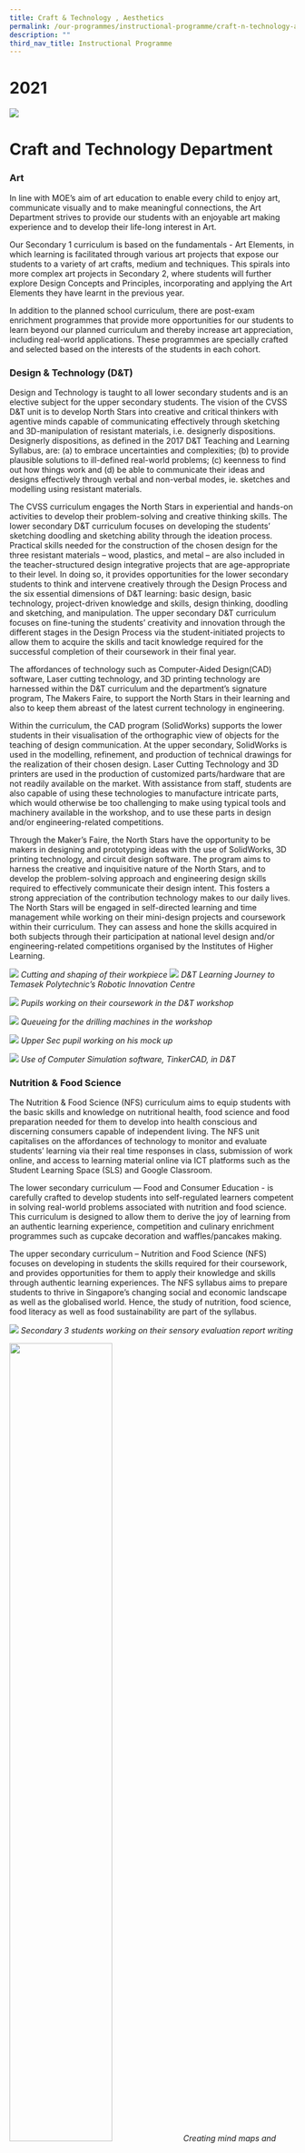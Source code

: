 ```yaml
---
title: Craft & Technology , Aesthetics
permalink: /our-programmes/instructional-programme/craft-n-technology-aesthetics/
description: ""
third_nav_title: Instructional Programme
---
```

# 2021
![](/images/CT.jpg)

# Craft and Technology Department

### Art  
In line with MOE’s aim of art education to enable every child to enjoy art, communicate visually and to make meaningful connections, the Art Department strives to provide our students with an enjoyable art making experience and to develop their life-long interest in Art. 

Our Secondary 1 curriculum is based on the fundamentals - Art Elements, in which learning is facilitated through various art projects that expose our students to a variety of art crafts, medium and techniques. This spirals into more complex art projects in Secondary 2, where students will further explore Design Concepts and Principles, incorporating and applying the Art Elements they have learnt in the previous year.   
  
In addition to the planned school curriculum, there are post-exam enrichment programmes that provide more opportunities for our students to learn beyond our planned curriculum and thereby increase art appreciation, including real-world applications. These programmes are specially crafted and selected based on the interests of the students in each cohort.  
  

### Design & Technology (D&T)

Design and Technology is taught to all lower secondary students and is an elective subject for the upper secondary students. The vision of the CVSS D&T unit is to develop North Stars into creative and critical thinkers with agentive minds capable of communicating effectively through sketching and 3D-manipulation of resistant materials, i.e. designerly dispositions. Designerly dispositions, as defined in the 2017 D&T Teaching and Learning Syllabus, are: (a) to embrace uncertainties and complexities; (b) to provide plausible solutions to ill-defined real-world problems; (c) keenness to find out how things work and (d) be able to communicate their ideas and designs effectively through verbal and non-verbal modes, ie. sketches and modelling using resistant materials.

The CVSS curriculum engages the North Stars in experiential and hands-on activities to develop their problem-solving and creative thinking skills. The lower secondary D&T curriculum focuses on developing the students’ sketching doodling and sketching ability through the ideation process. Practical skills needed for the construction of the chosen design for the three resistant materials – wood, plastics, and metal – are also included in the teacher-structured design integrative projects that are age-appropriate to their level. In doing so, it provides opportunities for the lower secondary students to think and intervene creatively through the Design Process and the six essential dimensions of D&T learning: basic design, basic technology, project-driven knowledge and skills, design thinking, doodling and sketching, and manipulation. The upper secondary D&T curriculum focuses on fine-tuning the students’ creativity and innovation through the different stages in the Design Process via the student-initiated projects to allow them to acquire the skills and tacit knowledge required for the successful completion of their coursework in their final year. 

The affordances of technology such as Computer-Aided Design(CAD) software, Laser cutting technology, and 3D printing technology are harnessed within the D&T curriculum and the department’s signature program, The Makers Faire, to support the North Stars in their learning and also to keep them abreast of the latest current technology in engineering. 

Within the curriculum, the CAD program (SolidWorks) supports the lower students in their visualisation of the orthographic view of objects for the teaching of design communication. At the upper secondary, SolidWorks is used in the modelling, refinement, and production of technical drawings for the realization of their chosen design. Laser Cutting Technology and 3D printers are used in the production of customized parts/hardware that are not readily available on the market. With assistance from staff, students are also capable of using these technologies to manufacture intricate parts, which would otherwise be too challenging to make using typical tools and machinery available in the workshop, and to use these parts in design and/or engineering-related competitions.

Through the Maker’s Faire, the North Stars have the opportunity to be makers in designing and prototyping ideas with the use of SolidWorks, 3D printing technology, and circuit design software. The program aims to harness the creative and inquisitive nature of the North Stars, and to develop the problem-solving approach and engineering design skills required to effectively communicate their design intent. This fosters a strong appreciation of the contribution technology makes to our daily lives. The North Stars will be engaged in self-directed learning and time management while working on their mini-design projects and coursework within their curriculum. They can assess and hone the skills acquired in both subjects through their participation at national level design and/or engineering-related competitions organised by the Institutes of Higher Learning.

![](/images/Copy%20of%20Cutting%20and%20shaping%20of%20their%20workpiece.jpg)
*Cutting and shaping of their workpiece*
![](/images/Copy%20of%20DT%20Learning%20Journey%20to%20Temasek%20Polytechnics%20Robotic%20Innovation%20Centre.jpg)
*D&T Learning Journey to Temasek Polytechnic’s Robotic Innovation Centre*

![](/images/Copy%20of%20Pupils%20working%20on%20their%20coursework%20in%20the%20DT%20workshop.jpg)
*Pupils working on their coursework in the D&T workshop*

![](/images/Copy%20of%20Queueing%20for%20the%20drilling%20machines%20in%20the%20workshop.jpg)
*Queueing for the drilling machines in the workshop*

![](/images/Copy%20of%20US%20pupil%20working%20on%20his%20mock%20up.jpg)
*Upper Sec pupil working on his mock up*

![](/images/Copy%20of%20Use%20of%20Computer%20Simulation%20software%20TinkerCad%20in%20DT.jpg)
*Use of Computer Simulation software, TinkerCAD, in D&T*

### Nutrition & Food Science  

The Nutrition & Food Science (NFS) curriculum aims to equip students with the basic skills and knowledge on nutritional health, food science and food preparation needed for them to develop into health conscious and discerning consumers capable of independent living. The NFS unit capitalises on the affordances of technology to monitor and evaluate students’ learning via their real time responses in class, submission of work online, and access to learning material online via ICT platforms such as the Student Learning Space (SLS) and Google Classroom.

The lower secondary curriculum — Food and Consumer Education - is carefully crafted to develop students into self-regulated learners competent in solving real-world problems associated with nutrition and food science. This curriculum is designed to allow them to derive the joy of learning from an authentic learning experience, competition and culinary enrichment programmes such as cupcake decoration and waffles/pancakes making.

The upper secondary curriculum – Nutrition and Food Science (NFS) focuses on developing in students the skills required for their coursework, and provides opportunities for them to apply their knowledge and skills through authentic learning experiences. The NFS syllabus aims to prepare students to thrive in Singapore’s changing social and economic landscape as well as the globalised world. Hence, the study of nutrition, food science, food literacy as well as food sustainability are part of the syllabus.

![](/images/Copy%20of%20Sec3%20students%20working%20on%20their%20sensory%20evaluation%20report.jpg)
*Secondary 3 students working on their sensory evaluation report writing*


<img src="/images/Copy%20of%20Creating%20mind%20maps%20and%20sharing%20of%20learning%20via%20Google%20Jamboard.jpg" 
     style="width:60%">
*Creating mind maps and sharing of learning via Google Jamboard*

![](/images/Copy%20of%20Savoury%20waffles%20and%20chocolate%20cupcakes.jpg)
*Savoury waffles and cupcakes*

![](/images/Copy%20of%20Pancakes%20and%20Popcorn%20Cupcakes.jpg)
*Pancakes and “Popcorn” cupcakes*

![](/images/Copy%20of%20keat%20hong%20cc%20wec%2016th%20sandwich%20making%20competition.jpg)
*Keat Hong CC WEC 16th Sandwich Making Competition – Celebrating Our Hawker Culture and Heros*

![](/images/Copy%20of%20Students%20presenting%20their%20work%20via%20zoom.jpg)
*Students presenting their work via Zoom*

### Music  

Through music education, we aim to make music lessons more relevant to the students by developing understanding of music element/concepts, discerning and understanding music from various cultures and of various genres and lastly, understanding the role of music in daily living. 

In line with the Lower Secondary Music Syllabus of learning music through direct experiences in listening, creating and performing music, all Secondary 1 and 2 students go through modules that include basic keyboard skills, music literacy, ensemble skills and using of ICT tools.
![](/images/Music_Keyboard2.jpg)

# 2020
![](/images/craft%20d&t2019.jpg)
### Art

In line with MOE’s aim of art education to enable every child to enjoy art, communicate visually and to make meaningful connections, the Art Department strives to provide our students with an enjoyable art making experience and to develop their life-long interest in Art. 

Our Secondary 1 curriculum is based on the fundamentals - Art Elements, in which learning is facilitated through various art projects that expose our students to a variety of art crafts, medium and techniques. This spirals into more complex art projects in Secondary 2, where students will further explore Design Concepts and Principles, incorporating and applying the Art Elements they have learnt in the previous year.   
  
In addition to the planned school curriculum, there are post-exam enrichment programmes that provide more opportunities for our students to learn beyond our planned curriculum and thereby increase art appreciation, including real-world applications. These programmes are specially crafted and selected based on the interests of the students in each cohort.

![](/images/Sec%201%20-%20Students%20in%20class%20working%20on%20their%20clay%20display%20project.jpg)
*Sec One Art Enrichment - Clay Relief*

![](/images/Sec%201%20-%20Students%20work%20a%20miniature%20display%20of%20food%20plating%20of%20their%20choice.jpg)
*Sec One Art Enrichment - Clay Relief*

![](/images/Sec%202%20-%20Our%20student%20creating%20the%20form%20and%20shape%20of%20the%20animal%20sculpture.jpg)
*Sec Two Art Enrichment - Wire Sculpture*

![](/images/Sec%202%20-%20Students%20working%20on%20the%20initial%20base%20of%20their%20wire%20sculpture.jpg)
*Sec Two Art Enrichment - Student creating the form and shape of the animal sculpture*

For our students to excel in the National Exams, our upper secondary curriculum comprises projects and learning journeys that are designed to build up their art appreciation, conceptualisation and explorative skills. The curriculum includes opportunities for our students to learn and apply ICT-based knowledge, as well as building their personal portfolio to demonstrate their digital skills competency.

### Design & Technology (D&T)

Design and Technology is taught to all lower secondary students and is an elective subject for the upper secondary students. The vision of the CVSS D&T unit is to develop North Stars into creative and critical thinkers with agentive minds capable of communicating effectively through sketching and 3D-manipulation of resistant materials, i.e. designerly dispositions. Designerly dispositions, as defined in the 2017 D&T Teaching and Learning Syllabus, are the following: (a) to embrace uncertainties and complexities; (b) to provide plausible solutions to ill-defined real-world problems; (c) to be keen to find out how things work and (d) to be able to communicate ideas and designs effectively through verbal and non-verbal modes, ie. sketches and modelling using resistant materials.

The CVSS curriculum engages North Stars in experiential and hands-on activities to develop their problem-solving and creative thinking skills. The lower secondary D&T curriculum focuses on developing the students’ sketching doodling and sketching ability through the ideation process. Practical skills needed for the construction of the chosen design for the three resistant materials, namely wood, plastics, and metal, are also included in the teacher-structured design integrative projects that are age-appropriate to their level. In doing so, it provides opportunities for the lower secondary students to think and intervene creatively through the Design Process and the six essential dimensions of D&T learning, namely basic design, basic technology, project-driven knowledge and skills, design thinking, doodling and sketching, and manipulation. The upper secondary D&T curriculum focuses on fine-tuning the students’ creativity and innovation through the different stages in the Design Process via student-initiated projects to allow them to acquire the skills and tacit knowledge required for the successful completion of their coursework in their final year. 

The affordances of technology, namely, Computer-Aided Design (CAD) software, laser cutting technology, and 3D printing technology are harnessed within the D&T curriculum and the department’s signature programme, The Makers Faire, to enhance North Stars in their learning and also, to keep them abreast of the latest current technology in engineering. 

Within the curriculum, the CAD program, Solidworks, facilitates the lower secondary students’ visualisation of the orthographic view of objects for the teaching of design communication. At upper secondary, Solidworks is used in the modelling, refinement, and production of technical drawings for the realisation of their chosen design. Laser Cutting Technology and 3D printers are used in the production of customised parts/hardware that are not readily available in the market. With the assistance from staff, students are also capable of using these technologies to manufacture intricate parts, which would otherwise be too challenging to make, using typical tools and machinery available in the workshop, used in the design and/or engineering-related competitions.

Through the Maker’s Faire, North Stars have the opportunity to be a maker in designing and prototyping ideas with the use of Solidworks, 3D printing technology, and circuit design software. The programme aims to harness the creative and inquisitive nature of the students, the problem-solving approach and engineering design skills acquired to effectively communicate their design intent and appreciate the contribution technology makes to our daily lives. The students will be engaged in self-directed learning while working on their mini-design projects and coursework within their curriculum, which teaches them to be savvy in time management. They can assess and hone the skills acquired in both subjects through their participation at national level design and/or engineering-related competitions organised by the Institutes of Higher Learning.

### Nutrition & Food Science

The Nutrition & Food Science (NFS) curriculum aims to equip students with the basic skills and knowledge on nutritional health, food science and food preparation needed for them to develop into health conscious and discerning consumers capable of independent living. The NFS unit capitalises on the affordances of technology monitor and evaluate students’ learning via their real time responses in class, submission of work online, and access to learning material online via ICT platforms such as Student Learning Space (SLS), Padlet and Google Classroom.  

The lower secondary curriculum — Food and Consumer Education - is carefully crafted to develop students into self-regulated learners competent in solving real-world problems associated to nutrition and food science. This curriculum is designed to allow them to derive the joy of learning from an authentic learning experience and culinary enrichment programmes such as the making of the Breakfast Wrap (via SLS during Circuit Breaker) and Grape Waffle (during curriculum time).

The upper secondary curriculum - Food & Nutrition and Nutrition - focuses on developing in students the skills required for their coursework, and provides opportunities for them to apply their knowledge and skills through authentic learning experiences. In 2021, the Nutrition and Food Science (NFS) syllabus will be launched. The NFS syllabus aims to prepare students to thrive in Singapore’s changing social and economic landscape as well as the globalized world. Hence, the study of nutrition and health as well as food literacy and food science will be part of the syllabus. In addition, students’ knowledge in Singapore food security and food sustainability will be heightened via the new syllabus.

![](/images/NFS%20working%20in%20computer%20lab.jpg)
*Students working in a computer lab (Pre-Covid)*

### Music

Through music education, we aim to make music lessons more relevant to the students by developing understanding of music element/concepts, discerning and understanding music from various cultures and of various genres and lastly, understanding the role of music in daily living.   

In line with the Lower Secondary Music Syllabus of learning music through direct experiences in listening, creating and performing music, all Secondary 1 and 2 students go through modules that include basic keyboard skills, music literacy, ensemble skills and using of ICT tools.
![](/images/PRE-COVID%20-%20Students%20notating%20the%20rhythm.jpg)
*Students notating the rhythm (Pre-Covid)*